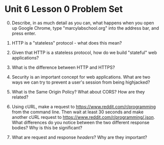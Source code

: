 # Unit 6 Lesson 0 Problem Set

0. Describe, in as much detail as you can, what happens when you open up Google Chrome, type "marcylabschool.org" into the address bar, and press enter.

1. HTTP is a "stateless" protocol - what does this mean?

2. Given that HTTP is a stateless protocol, how do we build "stateful" web applications?

3. What is the difference between HTTP and HTTPS?

4. Security is an important concept for web applications. What are two ways we can try to prevent a user's session from being highjacked?

5. What is the Same Origin Policy? What about CORS? How are they related?

6. Using cURL, make a request to https://www.reddit.com/r/programming from the command line. Then wait at least 30 seconds and make another cURL request to https://www.reddit.com/r/programming/.json. What differences do you notice between the two different response bodies? Why is this be significant?

7. What are request and response _headers_? Why are they important?
